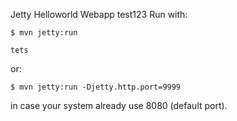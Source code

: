 Jetty Helloworld Webapp
test123
Run with:

    $ mvn jetty:run
    
    tets

or:

    $ mvn jetty:run -Djetty.http.port=9999
    
in case your system already use 8080 (default port).
